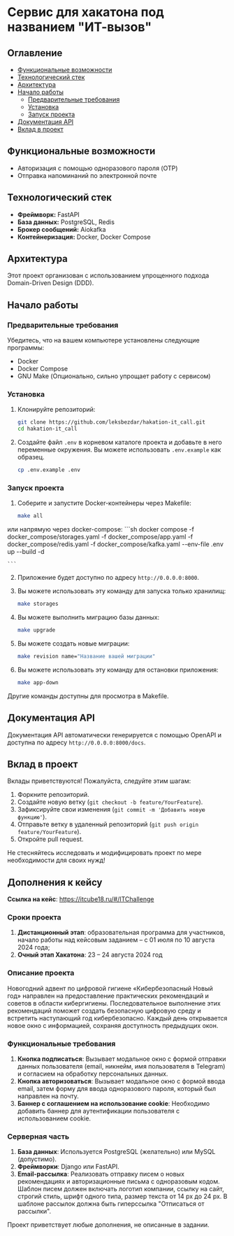 # Сервис для хакатона под названием "ИТ-вызов"

## Оглавление

- [Функциональные возможности](#функциональные-возможности)
- [Технологический стек](#технологический-стек)
- [Архитектура](#архитектура)
- [Начало работы](#начало-работы)
  - [Предварительные требования](#предварительные-требования)
  - [Установка](#установка)
  - [Запуск проекта](#запуск-проекта)
- [Документация API](#документация-api)
- [Вклад в проект](#вклад-в-проект)

## Функциональные возможности

- Авторизация с помощью одноразового пароля (OTP)
- Отправка напоминаний по электронной почте

## Технологический стек

- **Фреймворк:** FastAPI
- **База данных:** PostgreSQL, Redis
- **Брокер сообщений:** Aiokafka
- **Контейнеризация:** Docker, Docker Compose

## Архитектура

Этот проект организован с использованием упрощенного подхода Domain-Driven Design (DDD).

## Начало работы

### Предварительные требования

Убедитесь, что на вашем компьютере установлены следующие программы:

- Docker
- Docker Compose
- GNU Make (Опционально, сильно упрощает работу с сервисом)

### Установка

1. Клонируйте репозиторий:

    ```sh
    git clone https://github.com/leksbezdar/hakation-it_call.git
    cd hakation-it_call
    ```

2. Создайте файл `.env` в корневом каталоге проекта и добавьте в него переменные окружения. Вы можете использовать `.env.example` как образец.

    ```sh
    cp .env.example .env
    ```

### Запуск проекта

1. Соберите и запустите Docker-контейнеры через Makefile:

    ```sh
    make all
    ```
или напрямую через docker-compose:
    ```sh
    docker compose -f docker_compose/storages.yaml -f docker_compose/app.yaml -f docker_compose/redis.yaml -f docker_compose/kafka.yaml --env-file .env up --build -d

    ```

2. Приложение будет доступно по адресу `http://0.0.0.0:8000`.

3. Вы можете использовать эту команду для запуска только хранилищ:

    ```sh
    make storages
    ```

4. Вы можете выполнить миграцию базы данных:

    ```sh
    make upgrade
    ```

5. Вы можете создать новые миграции:

    ```sh
    make revision name="Название вашей миграции"
    ```

6. Вы можете использовать эту команду для остановки приложения:

    ```sh
    make app-down
    ```

Другие команды доступны для просмотра в Makefile.

## Документация API

Документация API автоматически генерируется с помощью OpenAPI и доступна по адресу `http://0.0.0.0:8000/docs`.

## Вклад в проект

Вклады приветствуются! Пожалуйста, следуйте этим шагам:

1. Форкните репозиторий.
2. Создайте новую ветку (`git checkout -b feature/YourFeature`).
3. Зафиксируйте свои изменения (`git commit -m 'Добавить новую функцию'`).
4. Отправьте ветку в удаленный репозиторий (`git push origin feature/YourFeature`).
5. Откройте pull request.

Не стесняйтесь исследовать и модифицировать проект по мере необходимости для своих нужд!

## Дополнения к кейсу
**Ссылка на кейс**: https://itcube18.ru/#/ITChallenge

### Сроки проекта
1. **Дистанционный этап**: образовательная программа для участников,
начало работы над кейсовым заданием – с 01 июля по 10 августа 2024 года;
2. **Очный этап Хакатона**: 23 – 24 августа 2024 год

### Описание проекта

Новогодний адвент по цифровой гигиене «Кибербезопасный Новый год» направлен на предоставление практических рекомендаций и советов в области кибергигиены. Последовательное выполнение этих рекомендаций поможет создать безопасную цифровую среду и встретить наступающий год кибербезопасно. Каждый день открывается новое окно с информацией, сохраняя доступность предыдущих окон.

### Функциональные требования

1. **Кнопка подписаться**: Вызывает модальное окно с формой отправки данных пользователя (email, никнейм, имя пользователя в Telegram) и согласием на обработку персональных данных.
2. **Кнопка авторизоваться**: Вызывает модальное окно с формой ввода email, затем форму для ввода одноразового пароля, который был направлен на почту.
3. **Баннер с соглашением на использование cookie**: Необходимо добавить баннер для аутентификации пользователя с использованием cookie.

### Серверная часть

1. **База данных**: Используется PostgreSQL (желательно) или MySQL (допустимо).
2. **Фреймворки**: Django или FastAPI.
3. **Email-рассылка**: Реализовать отправку писем о новых рекомендациях и авторизационные письма с одноразовым кодом. Шаблон писем должен включать логотип компании, ссылку на сайт, строгий стиль, шрифт одного типа, размер текста от 14 px до 24 px. В шаблоне рассылок должна быть гиперссылка "Отписаться от рассылки".

Проект приветствует любые дополнения, не описанные в задании.
